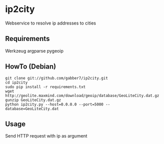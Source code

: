 ip2city
==========

Webservice to resolve ip addresses to cities


Requirements
-------------

Werkzeug
argparse
pygeoip

HowTo (Debian)
---------------
```
git clone git://github.com/gabber7/ip2city.git
cd ip2city
sudo pip install -r requirements.txt
wget http://geolite.maxmind.com/download/geoip/database/GeoLiteCity.dat.gz
gunzip GeoLiteCity.dat.gz
python ip2city.py --host=0.0.0.0 --port=5000 --database=GeoLiteCity.dat
```

Usage
------

Send HTTP request with ip as argument
